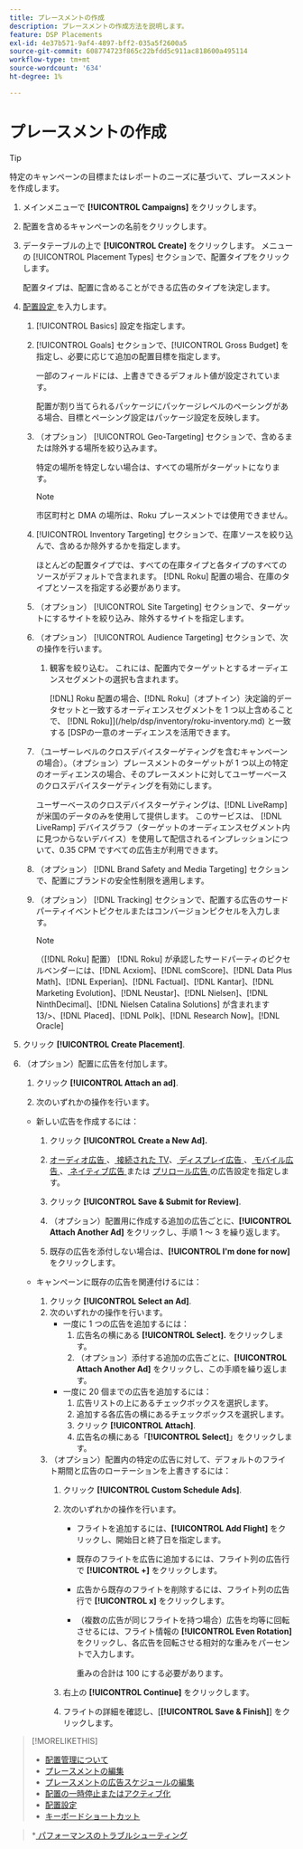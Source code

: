 ```yaml
---
title: プレースメントの作成
description: プレースメントの作成方法を説明します。
feature: DSP Placements
exl-id: 4e37b571-9af4-4897-bff2-035a5f2600a5
source-git-commit: 608774723f865c22bfdd5c911ac818600a495114
workflow-type: tm+mt
source-wordcount: '634'
ht-degree: 1%

---
```


# プレースメントの作成

>[!TIP]
>
>特定のキャンペーンの目標またはレポートのニーズに基づいて、プレースメントを作成します。

1. メインメニューで **[!UICONTROL Campaigns]** をクリックします。

1. 配置を含めるキャンペーンの名前をクリックします。

1. データテーブルの上で **[!UICONTROL Create]** をクリックします。 メニューの [!UICONTROL Placement Types] セクションで、配置タイプをクリックします。

   配置タイプは、配置に含めることができる広告のタイプを決定します。

1. [ 配置設定 ](placement-settings.md) を入力します。

   1. [!UICONTROL Basics] 設定を指定します。

   1. [!UICONTROL Goals] セクションで、[!UICONTROL Gross Budget] を指定し、必要に応じて追加の配置目標を指定します。

      一部のフィールドには、上書きできるデフォルト値が設定されています。

      配置が割り当てられるパッケージにパッケージレベルのペーシングがある場合、目標とペーシング設定はパッケージ設定を反映します。

   1. （オプション） [!UICONTROL Geo-Targeting] セクションで、含めるまたは除外する場所を絞り込みます。

      特定の場所を特定しない場合は、すべての場所がターゲットになります。

      >[!NOTE]
      >
      >市区町村と DMA の場所は、Roku プレースメントでは使用できません。

   1. [!UICONTROL Inventory Targeting] セクションで、在庫ソースを絞り込んで、含めるか除外するかを指定します。

      ほとんどの配置タイプでは、すべての在庫タイプと各タイプのすべてのソースがデフォルトで含まれます。 [!DNL Roku] 配置の場合、在庫のタイプとソースを指定する必要があります。

   1. （オプション） [!UICONTROL Site Targeting] セクションで、ターゲットにするサイトを絞り込み、除外するサイトを指定します。

   1. （オプション） [!UICONTROL Audience Targeting] セクションで、次の操作を行います。

      1. 観客を絞り込む。 これには、配置内でターゲットとするオーディエンスセグメントの選択も含まれます。

         [!DNL] Roku 配置の場合、[!DNL Roku]（オプトイン）決定論的データセットと一致するオーディエンスセグメントを 1 つ以上含めることで、 [!DNL Roku]](/help/dsp/inventory/roku-inventory.md) と一致する [DSPの一意のオーディエンスを活用できます。
   1. （ユーザーレベルのクロスデバイスターゲティングを含むキャンペーンの場合）。（オプション）プレースメントのターゲットが 1 つ以上の特定のオーディエンスの場合、そのプレースメントに対してユーザーベースのクロスデバイスターゲティングを有効にします。

      ユーザーベースのクロスデバイスターゲティングは、[!DNL LiveRamp] が米国のデータのみを使用して提供します。 このサービスは、 [!DNL LiveRamp] デバイスグラフ（ターゲットのオーディエンスセグメント内に見つからないデバイス）を使用して配信されるインプレッションについて、0.35 CPM ですべての広告主が利用できます。

   1. （オプション） [!DNL Brand Safety and Media Targeting] セクションで、配置にブランドの安全性制限を適用します。

   1. （オプション） [!DNL Tracking] セクションで、配置する広告のサードパーティイベントピクセルまたはコンバージョンピクセルを入力します。

      >[!NOTE]
      >
      >（[!DNL Roku] 配置） [!DNL Roku] が承認したサードパーティのピクセルベンダーには、[!DNL Acxiom]、[!DNL comScore]、[!DNL Data Plus Math]、[!DNL Experian]、[!DNL Factual]、[!DNL Kantar]、[!DNL Marketing Evolution]、[!DNL Neustar]、[!DNL Nielsen]、[!DNL NinthDecimal]、[!DNL Nielsen Catalina Solutions] が含まれます 13/>、[!DNL Placed]、[!DNL Polk]、[!DNL Research Now]。[!DNL Oracle]


1. クリック **[!UICONTROL Create Placement]**.

1. （オプション）配置に広告を付加します。

   1. クリック **[!UICONTROL Attach an ad]**.

   1. 次のいずれかの操作を行います。
   * 新しい広告を作成するには：

      1. クリック **[!UICONTROL Create a New Ad].**

      1. [ オーディオ広告 ](/help/dsp/campaign-management/ads/ad-settings-audio.md)、[ 接続された TV](/help/dsp/campaign-management/ads/ad-settings-connected-tv.md)、[ ディスプレイ広告 ](/help/dsp/campaign-management/ads/ad-settings-display.md)、[ モバイル広告 ](/help/dsp/campaign-management/ads/ad-settings-mobile.md)、[ ネイティブ広告 ](/help/dsp/campaign-management/ads/ad-settings-native.md) または [ プリロール広告 ](/help/dsp/campaign-management/ads/ad-settings-pre-roll.md) の広告設定を指定します。

      1. クリック **[!UICONTROL Save & Submit for Review]**.

      1. （オプション）配置用に作成する追加の広告ごとに、**[!UICONTROL Attach Another Ad]** をクリックし、手順 1 ～ 3 を繰り返します。

      1. 既存の広告を添付しない場合は、**[!UICONTROL I'm done for now]** をクリックします。
   * キャンペーンに既存の広告を関連付けるには：

      1. クリック **[!UICONTROL Select an Ad]**.
      1. 次のいずれかの操作を行います。
         * 一度に 1 つの広告を追加するには：
            1. 広告名の横にある **[!UICONTROL Select].** をクリックします。
            1. （オプション）添付する追加の広告ごとに、**[!UICONTROL Attach Another Ad]** をクリックし、この手順を繰り返します。
         * 一度に 20 個までの広告を追加するには：
            1. 広告リストの上にあるチェックボックスを選択します。
            1. 追加する各広告の横にあるチェックボックスを選択します。
            1. クリック **[!UICONTROL Attach]**.
            1. 広告名の横にある「**[!UICONTROL Select]**」をクリックします。
      1. （オプション）配置内の特定の広告に対して、デフォルトのフライト期間と広告のローテーションを上書きするには：
         1. クリック **[!UICONTROL Custom Schedule Ads]**.

         1. 次のいずれかの操作を行います。

            * フライトを追加するには、**[!UICONTROL Add Flight]** をクリックし、開始日と終了日を指定します。

            * 既存のフライトを広告に追加するには、フライト列の広告行で **[!UICONTROL +]** をクリックします。

            * 広告から既存のフライトを削除するには、フライト列の広告行で **[!UICONTROL x]** をクリックします。

            * （複数の広告が同じフライトを持つ場合）広告を均等に回転させるには、フライト情報の **[!UICONTROL Even Rotation]** をクリックし、各広告を回転させる相対的な重みをパーセントで入力します。

               重みの合計は 100 にする必要があります。
         1. 右上の **[!UICONTROL Continue]** をクリックします。

         1. フライトの詳細を確認し、[**[!UICONTROL Save & Finish]**] をクリックします。




>[!MORELIKETHIS]
>
>* [配置管理について](placement-about.md)
>* [プレースメントの編集](placement-edit.md)
>* [プレースメントの広告スケジュールの編集](placement-edit-ad-schedule.md)
>* [配置の一時停止またはアクティブ化](placement-pause-activate.md)
>* [配置設定](placement-settings.md)
>* [キーボードショートカット](/help/dsp/campaign-management/reports/keyboard-shortcuts.md)

   >*[ パフォーマンスのトラブルシューティング ](/help/dsp/optimization/troubleshooting-performance.md)

